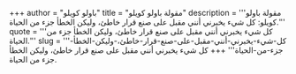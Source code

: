 +++
author = "باولو كويلو"
title = "مقولة باولو كويلو"
description = '''مقولة باولو كويلو: كل شيء يخبرني أنني مقبل على صنع قرار خاطئ، وليكن الخطأ جزء من الحياة.'''
quote = '''كل شيء يخبرني أنني مقبل على صنع قرار خاطئ، وليكن الخطأ جزء من الحياة.'''
slug = '''كل-شيء-يخبرني-أنني-مقبل-على-صنع-قرار-خاطئ،-وليكن-الخطأ-جزء-من-الحياة'''
+++
كل شيء يخبرني أنني مقبل على صنع قرار خاطئ، وليكن الخطأ جزء من الحياة.
